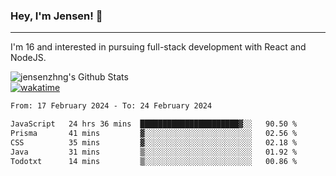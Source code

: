 ### Hey, I'm Jensen! 👋

---

I'm 16 and interested in pursuing full-stack development with React and NodeJS.

![jensenzhng's Github Stats](https://github-readme-stats.vercel.app/api?username=jensenzhng&theme=dark&show_icons=true&count_private=true)
<br />
[![wakatime](https://wakatime.com/badge/user/cbfc263d-3611-4e36-8278-8fad45fe3f62.svg)](https://wakatime.com/@cbfc263d-3611-4e36-8278-8fad45fe3f62)

<!--START_SECTION:waka-->

```txt
From: 17 February 2024 - To: 24 February 2024

JavaScript   24 hrs 36 mins  ██████████████████████▓░░   90.50 %
Prisma       41 mins         ▓░░░░░░░░░░░░░░░░░░░░░░░░   02.56 %
CSS          35 mins         ▓░░░░░░░░░░░░░░░░░░░░░░░░   02.18 %
Java         31 mins         ▒░░░░░░░░░░░░░░░░░░░░░░░░   01.92 %
Todotxt      14 mins         ▒░░░░░░░░░░░░░░░░░░░░░░░░   00.86 %
```

<!--END_SECTION:waka-->

